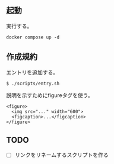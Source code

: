 ## 起動

実行する。

```shell
docker compose up -d
```

## 作成規約

エントリを追加する。

```shell
$ ./scripts/entry.sh
```

説明を示すためにfigureタグを使う。

```
<figure>
  <img src="..." width="600">
  <figcaption>...</figcaption>
</figure>
```

## TODO

- [ ] リンクをリネームするスクリプトを作る
